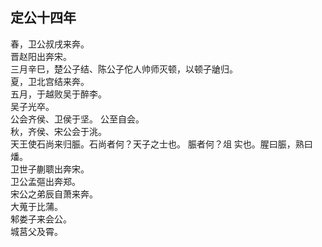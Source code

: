 ## 定公十四年
春，卫公叔戌来奔。  
晋赵阳出奔宋。  
三月辛巳，楚公子结、陈公子佗人帅师灭顿，以顿子牄归。  
夏，卫北宫结来奔。  
五月，于越败吴于醉李。  
吴子光卒。  
公会齐侯、卫侯于坚。 公至自会。  
秋，齐侯、宋公会于洮。  
天王使石尚来归脤。石尚者何？天子之士也。 脤者何？俎
实也。腥曰脤，熟曰燔。  
卫世子蒯聩出奔宋。  
卫公孟彄出奔郑。  
宋公之弟辰自萧来奔。  
大蒐于比蒲。  
邾娄子来会公。  
城莒父及霄。  

